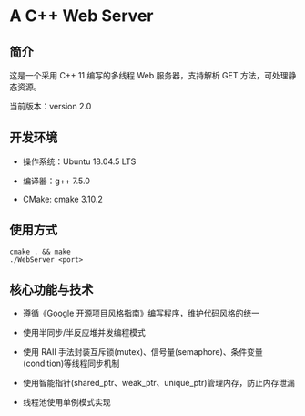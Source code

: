 # A C++ Web Server

## 简介

这是一个采用 C++ 11 编写的多线程 Web 服务器，支持解析 GET 方法，可处理静态资源。

当前版本：version 2.0

## 开发环境

- 操作系统：Ubuntu 18.04.5 LTS

- 编译器：g++ 7.5.0

- CMake: cmake 3.10.2

## 使用方式

```
cmake . && make
./WebServer <port>
```

## 核心功能与技术

- 遵循《Google 开源项目风格指南》编写程序，维护代码风格的统一

- 使用半同步/半反应堆并发编程模式

- 使用 RAII 手法封装互斥锁(mutex)、信号量(semaphore)、条件变量(condition)等线程同步机制

- 使用智能指针(shared_ptr、weak_ptr、unique_ptr)管理内存，防止内存泄漏

- 线程池使用单例模式实现
